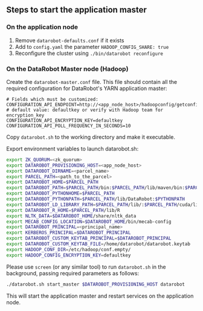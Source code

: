 ## Steps to start the application master

### On the application node
1. Remove `datarobot-defaults.conf` if it exists
2. Add to `config.yaml` the parameter `HADOOP_CONFIG_SHARE: true`
3. Reconfigure the cluster using `./bin/datarobot reconfigure`

### On the DataRobot Master node (Hadoop)

Create the `datarobot-master.conf` file.
This file should contain all the required configuration for DataRobot's YARN application
master:

```properties
# Fields which must be customized:
CONFIGURATION_API_ENDPOINT=http://<app_node_host>/hadoopconfig/getconfig
# default value: defaultkey or verify with Hadoop team for encryption_key
CONFIGURATION_API_ENCRYPTION_KEY=defaultkey
CONFIGURATION_API_POLL_FREQUENCY_IN_SECONDS=10
```

Copy `datarobot.sh` to the working directory and make it executable.

Export environment variables to launch datarobot.sh:
```bash
export ZK_QUORUM=<zk_quorum>
export DATAROBOT_PROVISIONING_HOST=<app_node_host>
export DATAROBOT_DIRNAME=<parcel_name>
export PARCEL_PATH=<path_to_the_parcel>
export DATAROBOT_HOME=$PARCEL_PATH
export DATAROBOT_PATH=$PARCEL_PATH/bin:$PARCEL_PATH/lib/maven/bin:$PARCEL_PATH/cuda/bin:$PATH
export DATAROBOT_PYTHONHOME=$PARCEL_PATH
export DATAROBOT_PYTHONPATH=$PARCEL_PATH/lib/DataRobot:$PYTHONPATH
export DATAROBOT_LD_LIBRARY_PATH=$PARCEL_PATH/lib/:$PARCEL_PATH/cuda/lib64:$PARCEL_PATH/cuda/extras/CUPTI/lib64:$LD_LIBRARY_PATH
export DATAROBOT_R_HOME=$PARCEL_PATH/lib/R
export NLTK_DATA=$DATAROBOT_HOME/share/nltk_data
export MECAB_CONFIG_LOCATION=$DATAROBOT_HOME/bin/mecab-config
export DATAROBOT_PRINCIPAL=<principal_name>
export KERBEROS_PRINCIPAL=$DATAROBOT_PRINCIPAL
export DATAROBOT_CUSTOM_KEYTAB_PRINCIPAL=$DATAROBOT_PRINCIPAL
export DATAROBOT_CUSTOM_KEYTAB_FILE=/home/datarobot/datarobot.keytab
export HADOOP_CONF_DIR=/etc/hadoop/conf.empty/
export HADOOP_CONFIG_ENCRYPTION_KEY=defaultkey
```

Please use `screen` (or any similar tool) to run `datarobot.sh` in the background,
passing required parameters as follows:
```bash
./datarobot.sh start_master $DATAROBOT_PROVISIONING_HOST datarobot
```

This will start the application master and restart services on the
application node.

